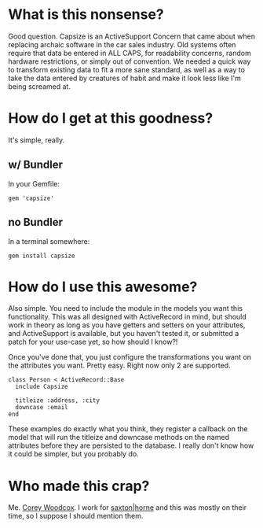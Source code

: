 What is this nonsense?
======================

Good question. Capsize is an ActiveSupport Concern that came about when replacing archaic software in the car sales industry. Old systems 
often require that data be entered in ALL CAPS, for readability concerns, random hardware restrictions, or simply out of convention. We needed
a quick way to transform existing data to fit a more sane standard, as well as a way to take the data entered by creatures of habit and make
it look less like I'm being screamed at.

How do I get at this goodness?
==============================

It's simple, really.

w/ Bundler
----------

In your Gemfile:

    gem 'capsize'

no Bundler
----------

In a terminal somewhere:

    gem install capsize

How do I use this awesome?
==========================

Also simple. You need to include the module in the models you want this functionality. This was all designed with ActiveRecord in mind, but
should work in theory as long as you have getters and setters on your attributes, and ActiveSupport is available, but you haven't tested it,
or submitted a patch for your use-case yet, so how should I know?!

Once you've done that, you just configure the transformations you want on the attributes you want. Pretty easy. Right now only 2 are supported.

    class Person < ActiveRecord::Base
      include Capsize
      
      titleize :address, :city
      downcase :email
    end

These examples do exactly what you think, they register a callback on the model that will run the titleize and downcase methods on the named
attributes before they are persisted to the database. I really don't know how it could be simpler, but you probably do.

Who made this crap?
===================

Me. [Corey Woodcox](http://zerp.ly/cwoodcox). I work for [saxton|horne](http://www.saxtonhorne.com) and this was mostly on their time, so I suppose I should mention them.
